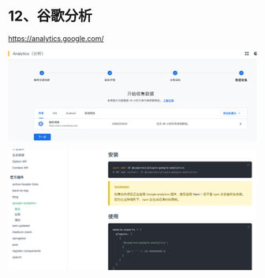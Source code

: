 # 12、谷歌分析

https://analytics.google.com/

![image-20231124175836468](./vuepress.assist/image-20231124175836468.png)

![image-20231124175637910](./vuepress.assist/image-20231124175637910.png)